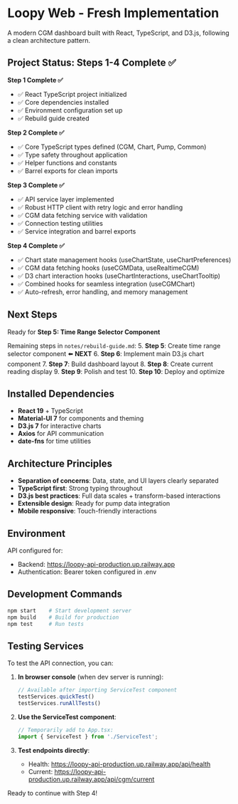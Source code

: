# Loopy Web - Fresh Implementation

A modern CGM dashboard built with React, TypeScript, and D3.js, following a clean architecture pattern.

## Project Status: Steps 1-4 Complete ✅

**Step 1 Complete ✅**
- ✅ React TypeScript project initialized  
- ✅ Core dependencies installed
- ✅ Environment configuration set up
- ✅ Rebuild guide created

**Step 2 Complete ✅**
- ✅ Core TypeScript types defined (CGM, Chart, Pump, Common)
- ✅ Type safety throughout application
- ✅ Helper functions and constants
- ✅ Barrel exports for clean imports

**Step 3 Complete ✅**
- ✅ API service layer implemented
- ✅ Robust HTTP client with retry logic and error handling
- ✅ CGM data fetching service with validation
- ✅ Connection testing utilities
- ✅ Service integration and barrel exports

**Step 4 Complete ✅**
- ✅ Chart state management hooks (useChartState, useChartPreferences)
- ✅ CGM data fetching hooks (useCGMData, useRealtimeCGM)  
- ✅ D3 chart interaction hooks (useChartInteractions, useChartTooltip)
- ✅ Combined hooks for seamless integration (useCGMChart)
- ✅ Auto-refresh, error handling, and memory management

## Next Steps

Ready for **Step 5: Time Range Selector Component**

Remaining steps in `notes/rebuild-guide.md`:
5. **Step 5**: Create time range selector component ⬅️ **NEXT**
6. **Step 6**: Implement main D3.js chart component
7. **Step 7**: Build dashboard layout
8. **Step 8**: Create current reading display
9. **Step 9**: Polish and test
10. **Step 10**: Deploy and optimize

## Installed Dependencies

- **React 19** + TypeScript
- **Material-UI 7** for components and theming
- **D3.js 7** for interactive charts
- **Axios** for API communication  
- **date-fns** for time utilities

## Architecture Principles

- **Separation of concerns**: Data, state, and UI layers clearly separated
- **TypeScript first**: Strong typing throughout
- **D3.js best practices**: Full data scales + transform-based interactions
- **Extensible design**: Ready for pump data integration
- **Mobile responsive**: Touch-friendly interactions

## Environment

API configured for:
- Backend: https://loopy-api-production.up.railway.app
- Authentication: Bearer token configured in .env

## Development Commands

```bash
npm start    # Start development server
npm build    # Build for production  
npm test     # Run tests
```

## Testing Services

To test the API connection, you can:

1. **In browser console** (when dev server is running):
   ```javascript
   // Available after importing ServiceTest component
   testServices.quickTest()
   testServices.runAllTests()
   ```

2. **Use the ServiceTest component**:
   ```typescript
   // Temporarily add to App.tsx:
   import { ServiceTest } from './ServiceTest';
   ```

3. **Test endpoints directly**:
   - Health: https://loopy-api-production.up.railway.app/api/health
   - Current: https://loopy-api-production.up.railway.app/api/cgm/current

Ready to continue with Step 4!